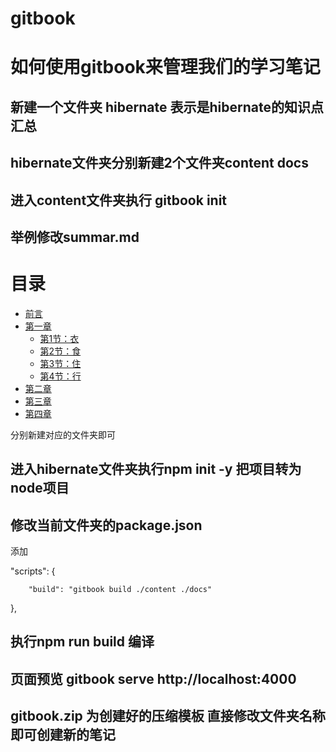 # gitbook

# 如何使用gitbook来管理我们的学习笔记


## 新建一个文件夹 hibernate 表示是hibernate的知识点汇总

## hibernate文件夹分别新建2个文件夹content docs

## 进入content文件夹执行 gitbook init

## 举例修改summar.md

# 目录

* [前言](README.md)
* [第一章](Chapter1/README.md)
  * [第1节：衣](Chapter1/衣.md)
  * [第2节：食](Chapter1/食.md)
  * [第3节：住](Chapter1/住.md)
  * [第4节：行](Chapter1/行.md)
* [第二章](Chapter2/README.md)
* [第三章](Chapter3/README.md)
* [第四章](Chapter4/README.md)

分别新建对应的文件夹即可

## 进入hibernate文件夹执行npm init -y  把项目转为node项目

## 修改当前文件夹的package.json

添加

    

"scripts": {

        "build": "gitbook build ./content ./docs"

}, 


## 执行npm run build 编译

## 页面预览 gitbook serve http://localhost:4000 

## gitbook.zip 为创建好的压缩模板 直接修改文件夹名称 即可创建新的笔记

